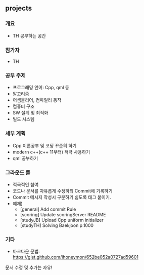 ## projects

### 개요
- TH 공부하는 공간

### 참가자
- TH

### 공부 주제
- 프로그래밍 언어: Cpp, qml 등
- 알고리즘
- 어셈블리어, 컴파일러 동작
- 컴퓨터 구조
- SW 설계 및 최적화
- 빌드 시스템

### 세부 계획
- Cpp 이론공부 및 코딩 꾸준히 하기
- modern c++(c++ 11부터) 적극 사용하기
- qml 공부하기

### 그라운드 룰
- 적극적인 참여
- 코드나 문서를 자유롭게 수정하되 Commit에 기록하기
- Commit 메시지 작성시 구분하기 쉽도록 태그 붙이기.
- 예제)
  -  [general] Add commit Rule
  -  [scoring] Update scoringServer README
  -  [studyJB] Upload Cpp uniform initializer
  -  [studyTH] Solving Baekjoon p.1000

### 기타
- 마크다운 문법: https://gist.github.com/ihoneymon/652be052a0727ad59601

문서 수정 및 추가는 자유!
